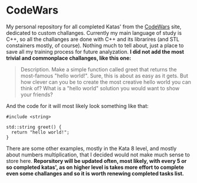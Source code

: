 # CodeWars

My personal repository for all completed Katas' from the [CodeWars](https://www.codewars.com/dashboard) site, dedicated to custom challanges. Currently my main language of study is C++, so all the challanges are done with C++ and its librarires (and STL constainers mostly, of course).
Nothing much to tell about, just a place to save all my training process for future analyzation. **I did not add the most trivial and commonplace challanges, like this one:**
> Description. Make a simple function called greet that returns the most-famous "hello world!". Sure, this is about as easy as it gets. But how clever can you be to create the most creative hello world you can think of? What is a "hello world" solution you would want to show your friends?

And the code for it will most likely look something like that:

```
#include <string>

std::string greet() {
  return "hello world!";
}
```
There are some other examples, mostly in the Kata 8 level, and mostly about numbers multiplication, that I decided would not make much sense to store here.
**Reporsitory will be updated often, most likely, with every 5 or so completed katas', as on higher level is takes more effort to complete even some challanges and so it is worth renewing completed tasks list.**

